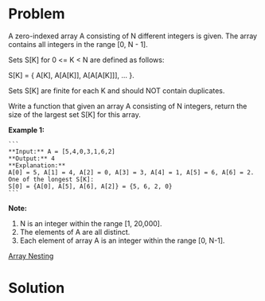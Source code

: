 
# Problem

A zero-indexed array A consisting of N different integers is given. The array
contains all integers in the range [0, N - 1].

Sets S[K] for 0 <= K < N are defined as follows:

S[K] = { A[K], A[A[K]], A[A[A[K]]], ... }.

Sets S[K] are finite for each K and should NOT contain duplicates.

Write a function that given an array A consisting of N integers, return the
size of the largest set S[K] for this array.

**Example 1:**  

    ```
    **Input:** A = [5,4,0,3,1,6,2]
    **Output:** 4
    **Explanation:** 
    A[0] = 5, A[1] = 4, A[2] = 0, A[3] = 3, A[4] = 1, A[5] = 6, A[6] = 2.  
    One of the longest S[K]:
    S[0] = {A[0], A[5], A[6], A[2]} = {5, 6, 2, 0}
    ```

**Note:**  

  1. N is an integer within the range [1, 20,000].
  2. The elements of A are all distinct.
  3. Each element of array A is an integer within the range [0, N-1].



[Array Nesting](https://leetcode.com/problems/array-nesting)

# Solution



